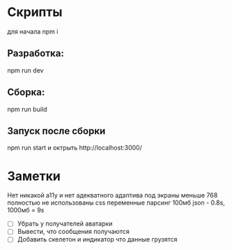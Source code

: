 # Скрипты

для начала npm i

## Разработка:

npm run dev

## Сборка:

npm run build

## Запуск после сборки

npm run start
и октрыть http://localhost:3000/

# Заметки

Нет никакой a11y и нет адекватного адаптива под экраны меньше 768
полностью не использованы css переменные
парсинг 100мб json - 0.8s, 1000мб = 9s

- [ ] Убрать у получателей аватарки
- [ ] Вывести, что сообщения получаются
- [ ] Добавить скелетон и индикатор что данные грузятся
